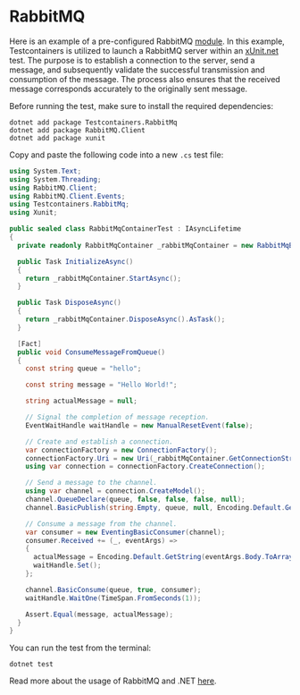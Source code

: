 # RabbitMQ

Here is an example of a pre-configured RabbitMQ [module](https://www.nuget.org/packages/Testcontainers.RabbitMq).
In this example, Testcontainers is utilized to launch a RabbitMQ server within an [xUnit.net][xunit] test. The purpose
is to establish a connection to the server, send a message, and subsequently validate the successful transmission and
consumption of the message. The process also ensures that the received message corresponds accurately to the
originally sent message.

Before running the test, make sure to install the required dependencies:

```console title="Install the NuGet dependencies"
dotnet add package Testcontainers.RabbitMq
dotnet add package RabbitMQ.Client
dotnet add package xunit
```

Copy and paste the following code into a new `.cs` test file:

```csharp title="UnitTest.cs"
using System.Text;
using System.Threading;
using RabbitMQ.Client;
using RabbitMQ.Client.Events;
using Testcontainers.RabbitMq;
using Xunit;

public sealed class RabbitMqContainerTest : IAsyncLifetime
{
  private readonly RabbitMqContainer _rabbitMqContainer = new RabbitMqBuilder().Build();

  public Task InitializeAsync()
  {
    return _rabbitMqContainer.StartAsync();
  }

  public Task DisposeAsync()
  {
    return _rabbitMqContainer.DisposeAsync().AsTask();
  }

  [Fact]
  public void ConsumeMessageFromQueue()
  {
    const string queue = "hello";

    const string message = "Hello World!";

    string actualMessage = null;

    // Signal the completion of message reception.
    EventWaitHandle waitHandle = new ManualResetEvent(false);

    // Create and establish a connection.
    var connectionFactory = new ConnectionFactory();
    connectionFactory.Uri = new Uri(_rabbitMqContainer.GetConnectionString());
    using var connection = connectionFactory.CreateConnection();

    // Send a message to the channel.
    using var channel = connection.CreateModel();
    channel.QueueDeclare(queue, false, false, false, null);
    channel.BasicPublish(string.Empty, queue, null, Encoding.Default.GetBytes(message));

    // Consume a message from the channel.
    var consumer = new EventingBasicConsumer(channel);
    consumer.Received += (_, eventArgs) =>
    {
      actualMessage = Encoding.Default.GetString(eventArgs.Body.ToArray());
      waitHandle.Set();
    };

    channel.BasicConsume(queue, true, consumer);
    waitHandle.WaitOne(TimeSpan.FromSeconds(1));

    Assert.Equal(message, actualMessage);
  }
}
```

You can run the test from the terminal:

```console title="Run RabbitMQ test"
dotnet test
```

Read more about the usage of RabbitMQ and .NET [here](https://www.rabbitmq.com/tutorials/tutorial-one-dotnet.html).


[xunit]: https://xunit.net/
